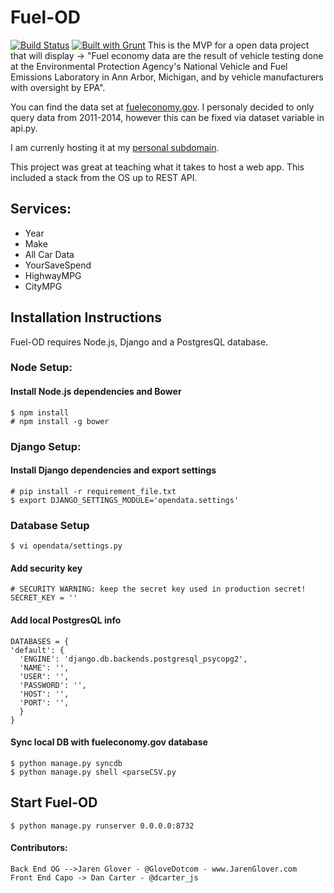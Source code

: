 Fuel-OD
==

[![Build Status](https://travis-ci.org/mchiodo/Fuel-OD.png?branch=master)](https://travis-ci.org/mchiodo/Fuel-OD)
[![Built with Grunt](https://cdn.gruntjs.com/builtwith.png)](http://gruntjs.com/)
This is the MVP for a open data project that will display -> "Fuel economy data are the result of vehicle testing done at the Environmental Protection Agency's National Vehicle and Fuel Emissions Laboratory in Ann Arbor, Michigan, and by vehicle manufacturers with oversight by EPA". 

You can find the data set at [fueleconomy.gov](http://www.fueleconomy.gov/feg/download.shtml). I personaly decided to only query data from 2011-2014, however this can be fixed via dataset variable in api.py.

I am currenly hosting it at my [personal subdomain](http://fuel.jarenglover.com). 

This project was great at teaching what it takes to host a web app. This included a stack from the OS up to REST API. 

Services:
--
 - Year
 - Make
 - All Car Data
 - YourSaveSpend
 - HighwayMPG
 - CityMPG

Installation Instructions
--
Fuel-OD requires Node.js, Django and a PostgresQL database.
### Node Setup:
#### Install Node.js dependencies and Bower
```
$ npm install
# npm install -g bower
```

### Django Setup:
#### Install Django dependencies and export settings
```
# pip install -r requirement_file.txt
$ export DJANGO_SETTINGS_MODULE='opendata.settings'
```

### Database Setup
```
$ vi opendata/settings.py
```
#### Add security key
```
# SECURITY WARNING: keep the secret key used in production secret!
SECRET_KEY = ''
```
#### Add local PostgresQL info
```
DATABASES = {
'default': {
  'ENGINE': 'django.db.backends.postgresql_psycopg2',
  'NAME': '',
  'USER': '',
  'PASSWORD': '',
  'HOST': '',
  'PORT': '',
  }
}

```

#### Sync local DB with fueleconomy.gov database
```
$ python manage.py syncdb
$ python manage.py shell <parseCSV.py
```

Start Fuel-OD
--
```
$ python manage.py runserver 0.0.0.0:8732
```

#### Contributors: 
```
Back End OG -->Jaren Glover - @GloveDotcom - www.JarenGlover.com
Front End Capo -> Dan Carter - @dcarter_js
``` 

